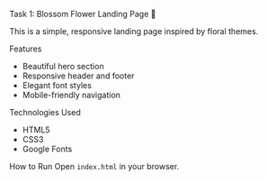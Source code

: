 Task 1: Blossom Flower Landing Page 🌸

This is a simple, responsive landing page inspired by floral themes.

Features
- Beautiful hero section
- Responsive header and footer
- Elegant font styles
- Mobile-friendly navigation

Technologies Used
- HTML5
- CSS3
- Google Fonts

How to Run
Open `index.html` in your browser.
